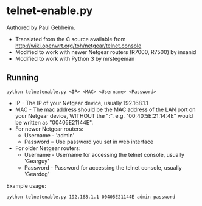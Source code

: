 # telnet-enable.py

Authored by Paul Gebheim.
* Translated from the C source available from http://wiki.openwrt.org/toh/netgear/telnet.console
* Modified to work with newer Netgear routers (R7000, R7500) by insanid
* Modified to work with Python 3 by mrstegeman

## Running

```
python telnetenable.py <IP> <MAC> <Username> <Password>
```

* IP - The IP of your Netgear device, usually 192.168.1.1
* MAC - The mac address should be the MAC address of the LAN port on your Netgear device, WITHOUT the ":". e.g. "00:40:5E:21:14:4E" would be written as "00405E21144E".
* For newer Netgear routers:
    * Username - 'admin'
    * Password = Use password you set in web interface
* For older Netgear routers:
    * Username - Username for accessing the telnet console, usually 'Gearguy'
    * Password - Password for accessing the telnet console, usually 'Geardog'

Example usage:
```
python telnetenable.py 192.168.1.1 00405E21144E admin password
```
